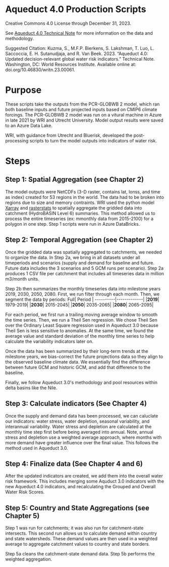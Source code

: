 # Aqueduct 4.0 Production Scripts

Creative Commons 4.0 License through December 31, 2023.

See [Aqueduct 4.0 Technical Note](https://www.wri.org/publication/aqueduct-40) for more information on the data and methodology.

Suggested Citation: Kuzma, S., M.F.P. Bierkens, S. Lakshman, T. Luo, L. Saccoccia, E. H. Sutanudjaja, and R. Van Beek. 2023. “Aqueduct 4.0: Updated decision-relevant global water risk indicators.” Technical Note. Washington, DC: World Resources Institute. Available online at: doi.org/10.46830/writn.23.00061.

# Purpose
These scripts take the outputs from the PCR-GLOBWB 2 model, which ran both baseline inputs and future projected inputs based on CMIP6 climate forcings. The PCR-GLOBWB 2 model was run on a vitural machine in Azure in late 2021 by WRI and Utrecht University. Model output results were saved to an Azure Data Lake. 

WRI, with guidance from Utrecht and Bluerisk, developed the post-processing scripts to turn the model outputs into indicators of water risk. 

# Steps
## Step 1: Spatial Aggregation (see Chapter 2)
The model outputs were NetCDFs (3-D raster, contains lat, lonss, and time as index) created for 53 regions in the world. The data had to be broken into regions due to size and memory contraints. WRI used the python model [Xarray](https://docs.xarray.dev/en/stable/) and  [rasterstats](https://pythonhosted.org/rasterstats/) to spatially aggregate the gridded data into catchment (HydroBASIN Level 6) summaries. This method allowed us to process the entire timeseries (ex: mmonthly data from 2015-2100) for a polygon in one step. Step 1 scripts were run in Azure DataBricks. 

## Step 2: Temporal Aggregation (see Chapter 2)
Once the gridded data was spatially aggregated to catchments, we needed to organize the data. In Step 2a, we bring in all datasets under all timeperiods and scenarios (supply and demand for baseline and future. Future data includes the 3 scenarios and 5 GCM runs per scenario). Step 2a produces 1 CSV file per catchment that includes all timeseries data in million m3/month units.

Step 2b then summarizes the monthly timeseries data into milestone years 2019, 2030, 2050, 2080. First, we run filter through each month. Then, we segment the data by periods:
Full| Period |
----------|-------------|
|**2019**| 1979-2019|
|**2030**| 2015-2045|
|**2050**| 2035-2065|
|**2080**| 2065-2095|

For each period, we first run a trailing moving average window to smooth the time series. Then, we run a Theil Sen regression. We chose Theil Sen over the Ordinary Least Square regression used in Aqueduct 3.0 because Theil Sen is less sensitive to anomalies. At the same time, we found the average value and standard deviation of the monthly time series to help calculate the variability indicators later on. 

Once the data has been summarized by their long-term trends at the milestone years, we bias-correct the future projections data so they align to the observed baseline climate data. We essentially find the difference between future GCM and historic GCM, and add that difference to the baseline. 

Finally, we follow Aqueduct 3.0's methodology and pool resources within delta basins like the Nile. 

## Step 3: Calculate indicators (See Chapter 4)
Once the supply and demand data has been processed, we can caluclate our indicators: water stress, water depletion, seasonal variability, and interannual variability. Water stress and depletion are calculated at the monthly time step first before being averaged into annual. Note, annual stress and depletion use a weighted average approach, where months with more demand have greater influence over the final value. This follows the method used in Aqueduct 3.0.

## Step 4: Finalize data (See Chapter 4 and 6)
After the updated indicators are created, we add them into the overall water risk framework. This includes merging some Aquduct 3.0 indicators with the new Aqueduct 4.0 indicators, and recalculating the Grouped and Overall Water Risk Scores. 

## Step 5: Country and State Aggregations (see Chapter 5)
Step 1 was run for catchments; it was also run for catchment-state intersects. This second run allows us to calculate demand within country and state watersheds. These demand values are then used in a weighted average to aggregate catchment values to country and state borders. 

Step 5a cleans the catchment-state demand data. Step 5b performs the weighted aggregation. 
